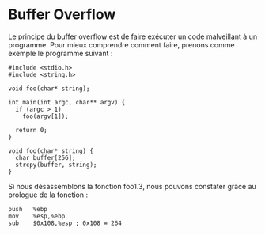
# Buffer Overflow 

Le principe du buffer overflow est de faire exécuter un code malveillant à un programme. Pour mieux comprendre comment faire, prenons comme exemple le programme suivant :  
 
```
#include <stdio.h>
#include <string.h>

void foo(char* string);

int main(int argc, char** argv) {
  if (argc > 1)
    foo(argv[1]);

  return 0;
}

void foo(char* string) {
  char buffer[256];
  strcpy(buffer, string);
}
```
Si nous désassemblons la fonction foo1.3, nous pouvons constater grâce au prologue de la fonction :

```
push   %ebp
mov    %esp,%ebp
sub    $0x108,%esp ; 0x108 = 264
```
